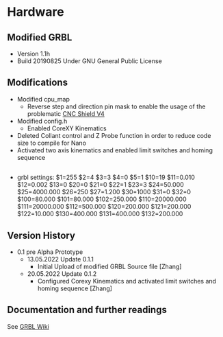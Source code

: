 # Hardware
## Modified GRBL 
- Version 1.1h
- Build 20190825
Under GNU General Public License
## Modifications 
* Modified cpu_map 
   - Reverse step and direction pin mask to enable the usage of the problematic [CNC Shield V4](https://www.instructables.com/Fix-Cloned-Arduino-NANO-CNC-Shield/)
* Modified config.h
   - Enabled CoreXY Kinematics 
* Deleted Collant control and Z Probe function in order to reduce code size to compile for Nano
* Activated two axis kinematics and enabled limit switches and homing sequence 
##
* grbl settings: 
   $1=255
   $2=4
   $3=3
   $4=0
   $5=1
   $10=19
   $11=0.010
   $12=0.002
   $13=0
   $20=0
   $21=0
   $22=1
   $23=3
   $24=50.000
   $25=4000.000
   $26=250
   $27=1.200
   $30=1000
   $31=0
   $32=0
   $100=80.000
   $101=80.000
   $102=250.000
   $110=20000.000
   $111=20000.000
   $112=500.000
   $120=200.000
   $121=200.000
   $122=10.000
   $130=400.000
   $131=400.000
   $132=200.000
## Version History


* 0.1 pre Alpha Prototype
    * 13.05.2022 Update 0.1.1 
    	- Initial Upload of modified GRBL Source file [Zhang]
    * 20.05.2022 Update 0.1.2 
    	- Configured Corexy Kinematics and activated limit switches and homing sequence [Zhang]


## Documentation and further readings 
See [GRBL Wiki](https://github.com/grbl/grbl/wiki)
